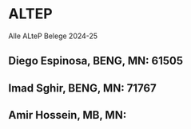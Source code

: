 # ALTEP
Alle ALteP Belege 2024-25


## Diego Espinosa, BENG, MN: 61505
## Imad Sghir, BENG, MN: 71767 
## Amir Hossein, MB, MN: 
